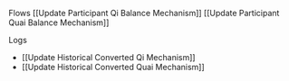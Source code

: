 Flows
[[Update Participant Qi Balance Mechanism]]
[[Update Participant Quai Balance Mechanism]]

Logs
- [[Update Historical Converted Qi Mechanism]]
- [[Update Historical Converted Quai Mechanism]]